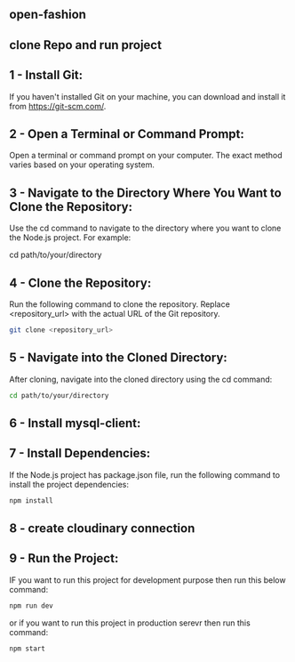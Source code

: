 ## open-fashion

## clone Repo and run project

## 1 - Install Git:
If you haven't installed Git on your machine, you can download and install it from https://git-scm.com/.

## 2 - Open a Terminal or Command Prompt:
Open a terminal or command prompt on your computer. The exact method varies based on your operating system.

## 3 - Navigate to the Directory Where You Want to Clone the Repository:
Use the cd command to navigate to the directory where you want to clone the Node.js project. For example:

cd path/to/your/directory

## 4 - Clone the Repository:
Run the following command to clone the repository. Replace <repository_url> with the actual URL of the Git repository.

```bash
git clone <repository_url>
```

## 5 - Navigate into the Cloned Directory:
After cloning, navigate into the cloned directory using the cd command:

```bash
cd path/to/your/directory
```

## 6 - Install mysql-client:

## 7 - Install Dependencies:
If the Node.js project has package.json file, run the following command to install the project dependencies:

```bash
npm install
```
## 8 - create cloudinary connection

## 9 - Run the Project:
IF you want to run this project for development purpose then run this below command:

```bash
npm run dev
```

or if you want to run this project in production serevr then run this command:

```bash
npm start
```

    
